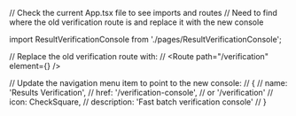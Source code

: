 // Check the current App.tsx file to see imports and routes
// Need to find where the old verification route is and replace it with the new console

import ResultVerificationConsole from './pages/ResultVerificationConsole';

// Replace the old verification route with:
// <Route path="/verification" element={<ResultVerificationConsole />} />

// Update the navigation menu item to point to the new console:
// {
//   name: 'Results Verification',
//   href: '/verification-console', // or '/verification' 
//   icon: CheckSquare,
//   description: 'Fast batch verification console'
// }